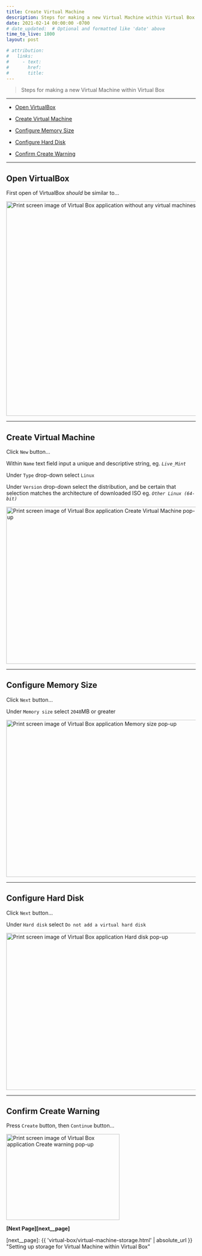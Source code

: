```yaml
---
title: Create Virtual Machine
description: Steps for making a new Virtual Machine within Virtual Box
date: 2021-02-14 00:00:00 -0700
# date_updated:  # Optional and formatted like 'date' above
time_to_live: 1800
layout: post

# attribution:
#   links:
#     - text:
#       href:
#       title:
---
```




> Steps for making a new Virtual Machine within Virtual Box


---


- [Open VirtualBox][heading__open_virtualbox]

- [Create Virtual Machine][heading__create_virtual_machine]

- [Configure Memory Size][heading__configure_memory_size]

- [Configure Hard Disk][heading__configure_hard_disk]

- [Confirm Create Warning][heading__confirm_create_warning]


---


## Open VirtualBox
[heading__open_virtualbox]: #open-virtualbox


First open of VirtualBox _should_ be similar to...


<picture>
  <source type="image/avif"
          scrset="{{ 'assets/print-screen/virtual-box/create-virtual-machine/open-virtual-box/open-virtual-box.avif' | absolute_url }}" />
  <source type="image/jpeg"
          scrset="{{ 'assets/print-screen/virtual-box/create-virtual-machine/open-virtual-box/open-virtual-box.jpeg' | absolute_url }}" />
  <source type="image/png"
          scrset="{{ 'assets/print-screen/virtual-box/create-virtual-machine/open-virtual-box/open-virtual-box.png' | absolute_url }}" />
  <source type="image/webp"
          scrset="{{ 'assets/print-screen/virtual-box/create-virtual-machine/open-virtual-box/open-virtual-box.webp' | absolute_url }}" />
  <img alt="Print screen image of Virtual Box application without any virtual machines configured"
       loading="lazy"
       decoding="async"
       width="960"
       height="571"
       src="{{ 'assets/print-screen/virtual-box/create-virtual-machine/open-virtual-box/open-virtual-box.jpeg' | absolute_url }}" />
</picture>


______


## Create Virtual Machine
[heading__create_virtual_machine]: #create-virtual-machine


Click `New` button...


Within `Name` text field input a unique and descriptive string, eg. _`Live_Mint`_


Under `Type` drop-down select `Linux`


Under `Version` drop-down select the distribution, and be certain that selection matches the architecture of downloaded ISO eg. _`Other Linux (64-bit)`_


<picture>
  <source type="image/avif"
          scrset="{{ 'assets/print-screen/virtual-box/create-virtual-machine/create-virtual-machine/create-virtual-machine.avif' | absolute_url }}" />
  <source type="image/jpeg"
          scrset="{{ 'assets/print-screen/virtual-box/create-virtual-machine/create-virtual-machine/create-virtual-machine.jpeg' | absolute_url }}" />
  <source type="image/png"
          scrset="{{ 'assets/print-screen/virtual-box/create-virtual-machine/create-virtual-machine/create-virtual-machine.png' | absolute_url }}" />
  <source type="image/webp"
          scrset="{{ 'assets/print-screen/virtual-box/create-virtual-machine/create-virtual-machine/create-virtual-machine.webp' | absolute_url }}" />
  <img alt="Print screen image of Virtual Box application Create Virtual Machine pop-up"
       loading="lazy"
       decoding="async"
       width="515"
       height="418"
       src="{{ 'assets/print-screen/virtual-box/create-virtual-machine/create-virtual-machine/create-virtual-machine.jpeg' | absolute_url }}" />
</picture>


______


## Configure Memory Size
[heading__configure_memory_size]: #configure-memory-size


Click `Next` button...


Under `Memory size` select `2048`MB or greater


<picture>
  <source type="image/avif"
          scrset="{{ 'assets/print-screen/virtual-box/create-virtual-machine/memory-size/memory-size.avif' | absolute_url }}" />
  <source type="image/jpeg"
          scrset="{{ 'assets/print-screen/virtual-box/create-virtual-machine/memory-size/memory-size.jpeg' | absolute_url }}" />
  <source type="image/png"
          scrset="{{ 'assets/print-screen/virtual-box/create-virtual-machine/memory-size/memory-size.png' | absolute_url }}" />
  <source type="image/webp"
          scrset="{{ 'assets/print-screen/virtual-box/create-virtual-machine/memory-size/memory-size.webp' | absolute_url }}" />
  <img alt="Print screen image of Virtual Box application Memory size pop-up"
       loading="lazy"
       decoding="async"
       width="515"
       height="418"
       src="{{ 'assets/print-screen/virtual-box/create-virtual-machine/memory-size/memory-size.jpeg' | absolute_url }}" />
</picture>


______


## Configure Hard Disk
[heading__configure_hard_disk]: #configure-hard-disk


Click `Next` button...


Under `Hard disk` select `Do not add a virtual hard disk`


<picture>
  <source type="image/avif"
          scrset="{{ 'assets/print-screen/virtual-box/create-virtual-machine/hard-disk/hard-disk.avif' | absolute_url }}" />
  <source type="image/jpeg"
          scrset="{{ 'assets/print-screen/virtual-box/create-virtual-machine/hard-disk/hard-disk.jpeg' | absolute_url }}" />
  <source type="image/png"
          scrset="{{ 'assets/print-screen/virtual-box/create-virtual-machine/hard-disk/hard-disk.png' | absolute_url }}" />
  <source type="image/webp"
          scrset="{{ 'assets/print-screen/virtual-box/create-virtual-machine/hard-disk/hard-disk.webp' | absolute_url }}" />
  <img alt="Print screen image of Virtual Box application Hard disk pop-up"
       loading="lazy"
       decoding="async"
       width="515"
       height="418"
       src="{{ 'assets/print-screen/virtual-box/create-virtual-machine/hard-disk/hard-disk.jpeg' | absolute_url }}" />
</picture>


______


## Confirm Create Warning
[heading__confirm_create_warning]: #confirm-create-warning


Press `Create` button, then `Continue` button...


<picture>
  <source type="image/avif"
          scrset="{{ 'assets/print-screen/virtual-box/create-virtual-machine/create-warning/create-warning.avif' | absolute_url }}" />
  <source type="image/jpeg"
          scrset="{{ 'assets/print-screen/virtual-box/create-virtual-machine/create-warning/create-warning.jpeg' | absolute_url }}" />
  <source type="image/png"
          scrset="{{ 'assets/print-screen/virtual-box/create-virtual-machine/create-warning/create-warning.png' | absolute_url }}" />
  <source type="image/webp"
          scrset="{{ 'assets/print-screen/virtual-box/create-virtual-machine/create-warning/create-warning.webp' | absolute_url }}" />
  <img alt="Print screen image of Virtual Box application Create warning pop-up"
       loading="lazy"
       decoding="async"
       width="301"
       height="229"
       src="{{ 'assets/print-screen/virtual-box/create-virtual-machine/create-warning/create-warning.jpeg' | absolute_url }}" />
</picture>


**[Next Page][next__page]**


[next__page]: {{ 'virtual-box/virtual-machine-storage.html' | absolute_url }} "Setting up storage for Virtual Machine within Virtual Box"

